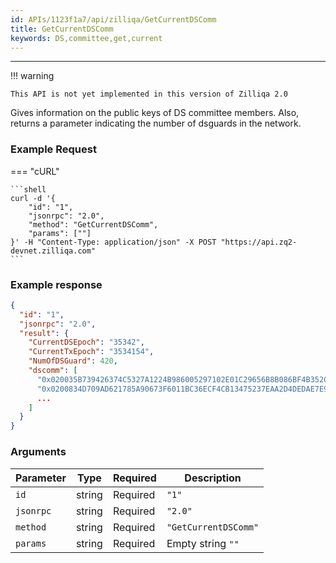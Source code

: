 ```yaml
---
id: APIs/1123f1a7/api/zilliqa/GetCurrentDSComm
title: GetCurrentDSComm
keywords: DS,committee,get,current
---
```


---

!!! warning

    This API is not yet implemented in this version of Zilliqa 2.0

Gives information on the public keys of DS committee members. Also, returns a parameter indicating the number of dsguards in the network.

### Example Request

=== "cURL"

    ```shell
    curl -d '{
        "id": "1",
        "jsonrpc": "2.0",
        "method": "GetCurrentDSComm",
        "params": [""]
    }' -H "Content-Type: application/json" -X POST "https://api.zq2-devnet.zilliqa.com"
    ```

### Example response

```json
{
  "id": "1",
  "jsonrpc": "2.0",
  "result": {
    "CurrentDSEpoch": "35342",
    "CurrentTxEpoch": "3534154",
    "NumOfDSGuard": 420,
    "dscomm": [
      "0x020035B739426374C5327A1224B986005297102E01C29656B8B086BF4B352C6CA9",
      "0x0200834D709AD621785A90673F6011BC36ECF4CB13475237EAA2D4DEDAE7E9E554",
      ...
    ]
  }
}
```

### Arguments

| Parameter | Type   | Required | Description          |
| --------- | ------ | -------- | -------------------- |
| `id`      | string | Required | `"1"`                |
| `jsonrpc` | string | Required | `"2.0"`              |
| `method`  | string | Required | `"GetCurrentDSComm"` |
| `params`  | string | Required | Empty string `""`    |
